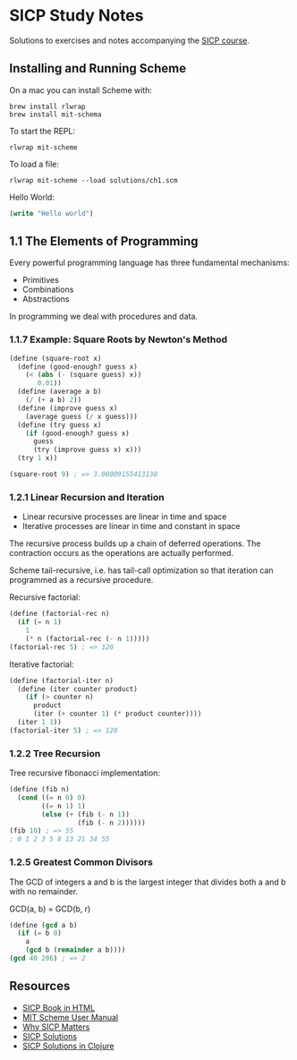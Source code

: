 # SICP Study Notes

Solutions to exercises and notes accompanying the [SICP course](https://mitpress.mit.edu/sicp).

## Installing and Running Scheme

On a mac you can install Scheme with:

```
brew install rlwrap
brew install mit-schema
```

To start the REPL:

```
rlwrap mit-scheme
```

To load a file:

```
rlwrap mit-scheme --load solutions/ch1.scm
```

Hello World:

```scheme
(write "Hello world")
```

## 1.1 The Elements of Programming

Every powerful programming language has three fundamental mechanisms:

* Primitives
* Combinations
* Abstractions

In programming we deal with procedures and data.

### 1.1.7  Example: Square Roots by Newton's Method

```scheme
(define (square-root x)
  (define (good-enough? guess x)
    (< (abs (- (square guess) x))
       0.01))
  (define (average a b)
    (/ (+ a b) 2))
  (define (improve guess x)
    (average guess (/ x guess)))
  (define (try guess x)
    (if (good-enough? guess x)
      guess
      (try (improve guess x) x)))
  (try 1 x))

(square-root 9) ; => 3.00009155413138
```

### 1.2.1 Linear Recursion and Iteration

* Linear recursive processes are linear in time and space
* Iterative processes are linear in time and constant in space

The recursive process builds up a chain of deferred operations.
The contraction occurs as the operations are actually performed.

Scheme tail-recursive, i.e. has tail-call optimization so that
iteration can programmed as a recursive procedure.

Recursive factorial:

```scheme
(define (factorial-rec n)
  (if (= n 1)
    1
    (* n (factorial-rec (- n 1)))))
(factorial-rec 5) ; => 120
```

Iterative factorial:

```scheme
(define (factorial-iter n)
  (define (iter counter product)
    (if (> counter n)
      product
      (iter (+ counter 1) (* product counter))))
  (iter 1 1))
(factorial-iter 5) ; => 120
```

### 1.2.2 Tree Recursion

Tree recursive fibonacci implementation:

```scheme
(define (fib n)
  (cond ((= n 0) 0)
        ((= n 1) 1)
        (else (+ (fib (- n 1))
                 (fib (- n 2))))))
(fib 10) ; => 55
; 0 1 2 3 5 8 13 21 34 55
```

### 1.2.5 Greatest Common Divisors

The GCD of integers a and b is the largest integer that divides
both a and b with no remainder.

GCD(a, b) = GCD(b, r)

```scheme
(define (gcd a b)
  (if (= b 0)
    a
    (gcd b (remainder a b))))
(gcd 40 206) ; => 2
```


## Resources

* [SICP Book in HTML](https://mitpress.mit.edu/sicp/full-text/book/book-Z-H-4.html#%_toc_start)
* [MIT Scheme User Manual](https://www.gnu.org/software/mit-scheme/documentation/mit-scheme-user.pdf)
* [Why SICP Matters](https://people.eecs.berkeley.edu/~bh/sicp.html)
* [SICP Solutions](http://community.schemewiki.org/?SICP-Solutions)
* [SICP Solutions in Clojure](https://github.com/gregsexton/SICP-Clojure)

